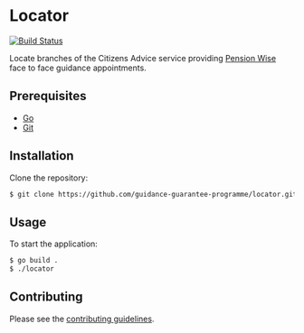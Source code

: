 # Locator

[![Build Status](https://travis-ci.org/guidance-guarantee-programme/locator.svg)](https://travis-ci.org/guidance-guarantee-programme/locator)

Locate branches of the Citizens Advice service providing [Pension Wise] face to face guidance appointments.


## Prerequisites

* [Go]
* [Git]


## Installation

Clone the repository:

```sh
$ git clone https://github.com/guidance-guarantee-programme/locator.git
```

## Usage

To start the application:

```sh
$ go build .
$ ./locator
```

## Contributing

Please see the [contributing guidelines](/CONTRIBUTING.md).

[git]: http://git-scm.com
[go]: https://golang.org
[pension wise]: https://www.pensionwise.gov.uk
